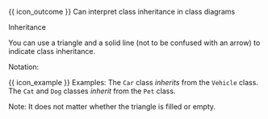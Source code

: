 <span id="prereqs"></span>

<span id="outcomes">{{ icon_outcome }} Can interpret class inheritance in class diagrams</span>

<span id="title">Inheritance</span>

<div id="body">

You can use a triangle and a solid line (not to be confused with an arrow) to indicate class inheritance.

Notation:

<pic src="{{baseUrl}}/uml/classDiagrams/classInheritance/what/images/notation.png" height="120" />
<p/>

<box>

{{ icon_example }} Examples: The `Car` class _inherits_ from the `Vehicle` class. The `Cat` and `Dog` classes _inherit_ from the `Pet` class.

<pic src="{{baseUrl}}/uml/classDiagrams/classInheritance/what/images/examples.png" height="120" />
<p/>

</box>

Note: It does not matter whether the triangle is filled or empty.

</div>

<div id="extras">
</div>

